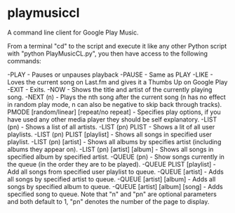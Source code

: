 playmusiccl
===========

A command line client for Google Play Music.

From a terminal "cd" to the script and execute it like any other Python script with "python PlayMusicCL.py", you then have access to the following commands:

-PLAY - Pauses or unpauses playback
-PAUSE - Same as PLAY
-LIKE - Loves the current song on Last.fm and gives it a Thumbs Up on Google Play
-EXIT - Exits.
-NOW - Shows the title and artist of the currently playing song.
-NEXT (n) - Plays the nth song after the current song (n has no effect in random play mode, n can also be negative to skip back through tracks).
PMODE [random/linear] [repeat/no repeat] - Specifies play options, if you have used any other media player they should be self explanatory.
-LIST (pn) - Shows a list of all artists.
-LIST (pn) PLIST - Shows a lit of all user playlists.
-LIST (pn) PLIST [playlist] - Shows all songs in specified user playlist.
-LIST (pn) [artist] - Shows all albums by specifies artist (including albums they appear on).
-LIST (pn) [artist] [album] - Shows all songs in specified album by specified artist.
-QUEUE (pn) - Show songs currently in the queue (in the order they are to be played).
-QUEUE PLIST [playlist] - Add all songs from specified user playlist to queue.
-QUEUE [artist] - Adds all songs by specified artist to queue.
-QUEUE [artist] [album] - Adds all songs by specified album to queue.
-QUEUE [artist] [album] [song] - Adds specified song to queue.
Note that "n" and "pn" are optional parameters and both default to 1, "pn" denotes the number of the page to display.
